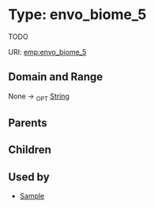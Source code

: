 
# Type: envo_biome_5


TODO

URI: [emp:envo_biome_5](https://microbiomedata/schema/emp/envo_biome_5)


## Domain and Range

None ->  <sub>OPT</sub> [String](types/String.md)

## Parents


## Children


## Used by

 * [Sample](Sample.md)
